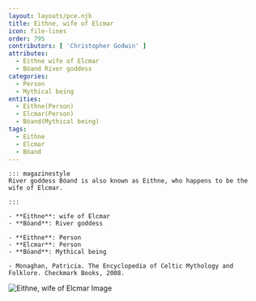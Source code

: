 ```yaml
---
layout: layouts/pce.njk
title: Eithne, wife of Elcmar
icon: file-lines
order: 795
contributors: [ 'Christopher Godwin' ]
attributes:
  - Eithne wife of Elcmar
  - Bóand River goddess
categories:
  - Person
  - Mythical being
entities:
  - Eithne(Person)
  - Elcmar(Person)
  - Bóand(Mythical being)
tags:
  - Eithne
  - Elcmar
  - Bóand
---
```

``` tab [group1:Info]
::: magazinestyle
River goddess Bóand is also known as Eithne, who happens to be the wife of Elcmar.

:::
```
``` tab [group1:Attributes]
- **Eithne**: wife of Elcmar
- **Bóand**: River goddess
```
``` tab [group1:Entities]
- **Eithne**: Person
- **Elcmar**: Person
- **Bóand**: Mythical being
```
``` tab [group1:Sources]
- Monaghan, Patricia. The Encyclopedia of Celtic Mythology and Folklore. Checkmark Books, 2008.
```
![Eithne, wife of Elcmar Image]([None])
